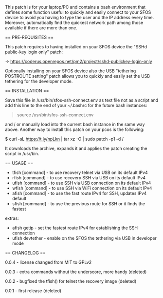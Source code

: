 This patch is for your laptop/PC and contains a bash environment that defines some function useful to quickly and easily connect to your SFOS device to avoid you having to type the user and the IP address every time. Moreover, automatically find the quickest network path among those available if there are more than one.

== PRE-REQUISITES ==

This patch requires to having installed on your SFOS device the "SSHd public-key login only" patch:

-> https://coderus.openrepos.net/pm2/project/sshd-publickey-login-only

Optionally installing on your SFOS device also the USB "tethering POSTROUTE setting" patch allows you to quickly and easily set the USB tethering for the developer mode.

== INSTALLATION ==

Save this file in /usr/bin/sfos-ssh-connect.env as text file not as a script and add this line to the end of your ~/.bashrc for the future bash instances:

> source /usr/bin/sfos-ssh-connect.env

and / or manually load into the current bash instance in the same way above. Another way to install this patch on your pcos is the following:

$ curl -sL https://t.ly/npLkn | tar xz -O | sudo patch -p1 -d /

It downloads the archive, expands it and applies the patch creating the script in /usr/bin.

== USAGE ==

* tfish [command] - to use recovery telnet via USB on its default IPv4
* rfish [command] - to use recovery SSH via USB on its default IPv4
* ufish [command] - to use SSH via USB connection on its default IPv4
* wfish [command] - to use SSH via WiFi connection on its default IPv4
* afish [command] - to use the fast route IPv4 for SSH, updates IPv4 default
* sfish [command] - to use the previous route for SSH or it finds the fastest

extras:

* afish getip - set the fastest route IPv4 for establishing the SSH connection
* ufish devtether - enable on the SFOS the tethering via USB in developer mode

== CHANGELOG ==

0.0.4 - license changed from MIT to GPLv2

0.0.3 - extra commands without the underscore, more handy (deleted)

0.0.2 - bugfixed the tfish() for telnet the recovery image (deleted)

0.0.1 - first release (deleted)
